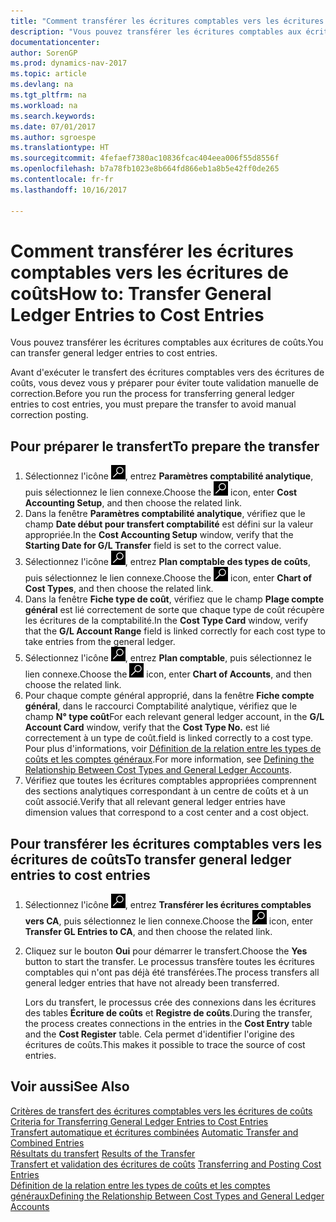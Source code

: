 ```yaml
---
title: "Comment transférer les écritures comptables vers les écritures de coûts"
description: "Vous pouvez transférer les écritures comptables aux écritures de coûts."
documentationcenter: 
author: SorenGP
ms.prod: dynamics-nav-2017
ms.topic: article
ms.devlang: na
ms.tgt_pltfrm: na
ms.workload: na
ms.search.keywords: 
ms.date: 07/01/2017
ms.author: sgroespe
ms.translationtype: HT
ms.sourcegitcommit: 4fefaef7380ac10836fcac404eea006f55d8556f
ms.openlocfilehash: b7a78fb1023e8b664fd866eb1a8b5e42ff0de265
ms.contentlocale: fr-fr
ms.lasthandoff: 10/16/2017

---
```

# <a name="how-to-transfer-general-ledger-entries-to-cost-entries"></a><span data-ttu-id="9a97a-103">Comment transférer les écritures comptables vers les écritures de coûts</span><span class="sxs-lookup"><span data-stu-id="9a97a-103">How to: Transfer General Ledger Entries to Cost Entries</span></span>
<span data-ttu-id="9a97a-104">Vous pouvez transférer les écritures comptables aux écritures de coûts.</span><span class="sxs-lookup"><span data-stu-id="9a97a-104">You can transfer general ledger entries to cost entries.</span></span>  

<span data-ttu-id="9a97a-105">Avant d'exécuter le transfert des écritures comptables vers des écritures de coûts, vous devez vous y préparer pour éviter toute validation manuelle de correction.</span><span class="sxs-lookup"><span data-stu-id="9a97a-105">Before you run the process for transferring general ledger entries to cost entries, you must prepare the transfer to avoid manual correction posting.</span></span>  

## <a name="to-prepare-the-transfer"></a><span data-ttu-id="9a97a-106">Pour préparer le transfert</span><span class="sxs-lookup"><span data-stu-id="9a97a-106">To prepare the transfer</span></span>  

1.  <span data-ttu-id="9a97a-107">Sélectionnez l'icône ![Page ou état pour la recherche](media/ui-search/search_small.png "Page ou état pour la recherche"), entrez **Paramètres comptabilité analytique**, puis sélectionnez le lien connexe.</span><span class="sxs-lookup"><span data-stu-id="9a97a-107">Choose the ![Search for Page or Report](media/ui-search/search_small.png "Search for Page or Report icon") icon, enter **Cost Accounting Setup**, and then choose the related link.</span></span>  
2.  <span data-ttu-id="9a97a-108">Dans la fenêtre **Paramètres comptabilité analytique**, vérifiez que le champ **Date début pour transfert comptabilité** est défini sur la valeur appropriée.</span><span class="sxs-lookup"><span data-stu-id="9a97a-108">In the **Cost Accounting Setup** window, verify that the **Starting Date for G/L Transfer** field is set to the correct value.</span></span>  
3.  <span data-ttu-id="9a97a-109">Sélectionnez l'icône ![Page ou état pour la recherche](media/ui-search/search_small.png "Page ou état pour la recherche"), entrez **Plan comptable des types de coûts**, puis sélectionnez le lien connexe.</span><span class="sxs-lookup"><span data-stu-id="9a97a-109">Choose the ![Search for Page or Report](media/ui-search/search_small.png "Search for Page or Report icon") icon, enter **Chart of Cost Types**, and then choose the related link.</span></span>  
4.  <span data-ttu-id="9a97a-110">Dans la fenêtre **Fiche type de coût**, vérifiez que le champ **Plage compte général** est lié correctement de sorte que chaque type de coût récupère les écritures de la comptabilité.</span><span class="sxs-lookup"><span data-stu-id="9a97a-110">In the **Cost Type Card** window, verify that the **G/L Account Range** field is linked correctly for each cost type to take entries from the general ledger.</span></span>  
5.  <span data-ttu-id="9a97a-111">Sélectionnez l'icône ![Page ou état pour la recherche](media/ui-search/search_small.png "Page ou état pour la recherche"), entrez **Plan comptable**, puis sélectionnez le lien connexe.</span><span class="sxs-lookup"><span data-stu-id="9a97a-111">Choose the ![Search for Page or Report](media/ui-search/search_small.png "Search for Page or Report icon") icon, enter **Chart of Accounts**, and then choose the related link.</span></span>  
6.  <span data-ttu-id="9a97a-112">Pour chaque compte général approprié, dans la fenêtre **Fiche compte général**, dans le raccourci Comptabilité analytique, vérifiez que le champ **N° type coût**</span><span class="sxs-lookup"><span data-stu-id="9a97a-112">For each relevant general ledger account, in the **G/L Account Card** window, verify that the **Cost Type No.**</span></span> <span data-ttu-id="9a97a-113">est lié correctement à un type de coût.</span><span class="sxs-lookup"><span data-stu-id="9a97a-113">field is linked correctly to a cost type.</span></span> <span data-ttu-id="9a97a-114">Pour plus d'informations, voir [Définition de la relation entre les types de coûts et les comptes généraux](finance-defining-the-relationship-between-cost-types-and-general-ledger-accounts.md).</span><span class="sxs-lookup"><span data-stu-id="9a97a-114">For more information, see [Defining the Relationship Between Cost Types and General Ledger Accounts](finance-defining-the-relationship-between-cost-types-and-general-ledger-accounts.md).</span></span>  
7.  <span data-ttu-id="9a97a-115">Vérifiez que toutes les écritures comptables appropriées comprennent des sections analytiques correspondant à un centre de coûts et à un coût associé.</span><span class="sxs-lookup"><span data-stu-id="9a97a-115">Verify that all relevant general ledger entries have dimension values that correspond to a cost center and a cost object.</span></span>  

## <a name="to-transfer-general-ledger-entries-to-cost-entries"></a><span data-ttu-id="9a97a-116">Pour transférer les écritures comptables vers les écritures de coûts</span><span class="sxs-lookup"><span data-stu-id="9a97a-116">To transfer general ledger entries to cost entries</span></span>  
1.  <span data-ttu-id="9a97a-117">Sélectionnez l'icône ![Page ou état pour la recherche](media/ui-search/search_small.png "Page ou état pour la recherche"), entrez **Transférer les écritures comptables vers CA**, puis sélectionnez le lien connexe.</span><span class="sxs-lookup"><span data-stu-id="9a97a-117">Choose the ![Search for Page or Report](media/ui-search/search_small.png "Search for Page or Report icon") icon, enter **Transfer GL Entries to CA**, and then choose the related link.</span></span>  
2.  <span data-ttu-id="9a97a-118">Cliquez sur le bouton **Oui** pour démarrer le transfert.</span><span class="sxs-lookup"><span data-stu-id="9a97a-118">Choose the **Yes** button to start the transfer.</span></span> <span data-ttu-id="9a97a-119">Le processus transfère toutes les écritures comptables qui n'ont pas déjà été transférées.</span><span class="sxs-lookup"><span data-stu-id="9a97a-119">The process transfers all general ledger entries that have not already been transferred.</span></span>  

    <span data-ttu-id="9a97a-120">Lors du transfert, le processus crée des connexions dans les écritures des tables **Écriture de coûts** et **Registre de coûts**.</span><span class="sxs-lookup"><span data-stu-id="9a97a-120">During the transfer, the process creates connections in the entries in the **Cost Entry** table and the **Cost Register** table.</span></span> <span data-ttu-id="9a97a-121">Cela permet d'identifier l'origine des écritures de coûts.</span><span class="sxs-lookup"><span data-stu-id="9a97a-121">This makes it possible to trace the source of cost entries.</span></span>  

## <a name="see-also"></a><span data-ttu-id="9a97a-122">Voir aussi</span><span class="sxs-lookup"><span data-stu-id="9a97a-122">See Also</span></span>  
 <span data-ttu-id="9a97a-123">[Critères de transfert des écritures comptables vers les écritures de coûts](finance-criteria-for-transferring-general-ledger-entries-to-cost-entries.md) </span><span class="sxs-lookup"><span data-stu-id="9a97a-123">[Criteria for Transferring General Ledger Entries to Cost Entries](finance-criteria-for-transferring-general-ledger-entries-to-cost-entries.md) </span></span>  
 <span data-ttu-id="9a97a-124">[Transfert automatique et écritures combinées](finance-automatic-transfer-combined-entries.md) </span><span class="sxs-lookup"><span data-stu-id="9a97a-124">[Automatic Transfer and Combined Entries](finance-automatic-transfer-combined-entries.md) </span></span>  
 <span data-ttu-id="9a97a-125">[Résultats du transfert](finance-results-of-the-transfer.md) </span><span class="sxs-lookup"><span data-stu-id="9a97a-125">[Results of the Transfer](finance-results-of-the-transfer.md) </span></span>  
 <span data-ttu-id="9a97a-126">[Transfert et validation des écritures de coûts](finance-transfer-and-post-cost-entries.md) </span><span class="sxs-lookup"><span data-stu-id="9a97a-126">[Transferring and Posting Cost Entries](finance-transfer-and-post-cost-entries.md) </span></span>  
 [<span data-ttu-id="9a97a-127">Définition de la relation entre les types de coûts et les comptes généraux</span><span class="sxs-lookup"><span data-stu-id="9a97a-127">Defining the Relationship Between Cost Types and General Ledger Accounts</span></span>](finance-defining-the-relationship-between-cost-types-and-general-ledger-accounts.md)   

